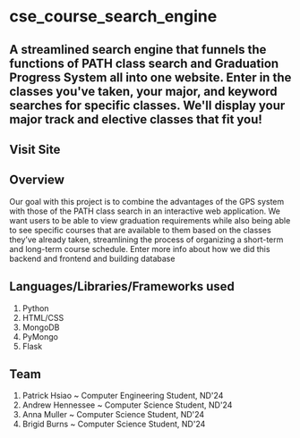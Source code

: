 # cse_course_search_engine

A streamlined search engine that funnels the functions of PATH class search and Graduation Progress System all into one website. Enter in the classes you've taken, your major, and keyword searches for specific classes. 
We'll display your major track and elective classes that fit you!
 ---
## Visit Site


## Overview
Our goal with this project is to combine the advantages of the GPS system with those of the PATH class search in an interactive web application. We want users to be able to view graduation requirements while also being able to see specific courses that are available to them based on the classes they’ve already taken, streamlining the process of organizing a short-term and long-term course schedule.
Enter more info about how we did this backend and frontend and building database


## Languages/Libraries/Frameworks used
1. Python
2. HTML/CSS
3. MongoDB
4. PyMongo
5. Flask

## Team
1. Patrick Hsiao ~ Computer Engineering Student, ND'24
2. Andrew Hennessee ~ Computer Science Student, ND'24
3. Anna Muller ~ Computer Science Student, ND'24
4. Brigid Burns ~ Computer Science Student, ND'24
